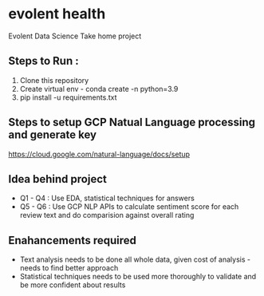 # evolent health
 Evolent Data Science Take home project
 
## Steps to Run :

1. Clone this repository
2. Create virtual env - conda create -n <env name> python=3.9
3. pip install -u requirements.txt

## Steps to setup GCP Natual Language processing and generate key
https://cloud.google.com/natural-language/docs/setup

## Idea behind project
- Q1 - Q4 : Use EDA, statistical techniques for answers
- Q5 - Q6 : Use GCP NLP APIs to calculate sentiment score for each review text and do comparision against overall rating

## Enahancements required
- Text analysis needs to be done all whole data, given cost of analysis - needs to find better approach
- Statistical techniques needs to be used more thoroughly to validate and be more confident about results 

